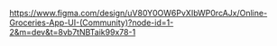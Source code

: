 https://www.figma.com/design/uV80Y0OW6PvXIbWP0rcAJx/Online-Groceries-App-UI-(Community)?node-id=1-2&m=dev&t=8vb7tNBTaik99x78-1
